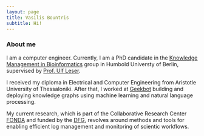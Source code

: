 ```yaml
---
layout: page 
title: Vasilis Bountris
subtitle: Hi! 
---
```


### About me 

I am a computer engineer. Currently, I am a PhD candidate in the [Knowledge Management in Bioinformatics](https://www.informatik.hu-berlin.de/de/forschung/gebiete/wbi) group in Humbold Universty of Berlin, supervised by [Prof. Ulf Leser](https://www2.informatik.hu-berlin.de/~leser/).

I received my diploma in Electrical and Computer Engineering from Aristotle University of Thessaloniki. After that, I worked at [Geekbot](www.geekbot.com) building and deploying knowledge graphs using machine learning and natural language processing.

My current research, which is part of the Collaborative Research Center [FONDA](https://fonda.hu-berlin.de/) and funded by the [DFG](https://www.dfg.de/en/), revolves around methods and tools for enabling efficient log management and monitoring of scientic workflows. 
